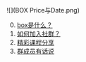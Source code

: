 ![](BOX Price与Date.png)

0. [box是什么？](Chapter0.md)
1. [如何加入社群？](CHAPTER.01.1.md)
2. [精彩课程分享](CHAPTER.01.3.md)
3. [群成员有话说](CHAPTER.01.4.md)
